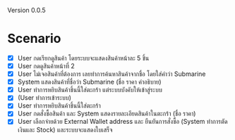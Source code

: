 Version 0.0.5
# Scenario

* [X] User กดเรียกดูสินค้า โดยระบบจะแสดงสินค้าหน้าละ 5 ชิ้น
* [X] User กดดูสินค้าหน้าที่ 2
* [X] User ไม่เจอสินค้าที่ต้องการ เลยทำการค้นหาสินค้าจากชื่อ โดยใส่คำว่า Submarine
* [X] System แสดงสินค้าที่ชื่อว่า Submarine (ชื่อ ราคา คำอธิบาย)
* [X] User ทำการหยิบสินค้าชิ้นนี้ใส่ตะกร้า แต่ระบบบังคับให้เข้าสู่ระบบ
* [X] (User ทำการเข้าระบบ)
* [X] User ทำการหยิบสินค้าชิ้นนี้ใส่ตะกร้า
* [X] User กดสั่งซื้อสินค้า และ System แสดงรายละเอียดสินค้าในตะกร้า (ชื่อ ราคา)
* [X] User เลือกจ่ายด้วย External Wallet address และ ยืนยันการสั่งซื้อ (System ทำการตัดเงินและ Stock) และระบบจะแสดงใบเสร็จ